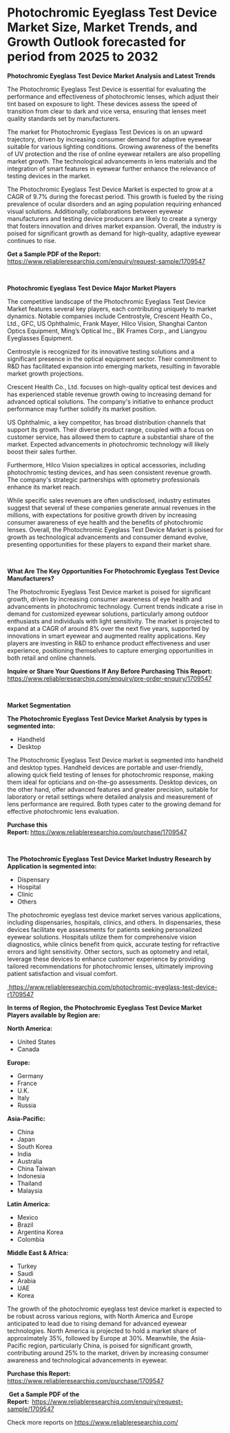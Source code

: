 <p><h1>Photochromic Eyeglass Test Device Market Size, Market Trends, and Growth Outlook forecasted for period from 2025 to 2032</h1></p><p><strong>Photochromic Eyeglass Test Device Market Analysis and Latest Trends</strong></p>
<p><p>The Photochromic Eyeglass Test Device is essential for evaluating the performance and effectiveness of photochromic lenses, which adjust their tint based on exposure to light. These devices assess the speed of transition from clear to dark and vice versa, ensuring that lenses meet quality standards set by manufacturers. </p><p>The market for Photochromic Eyeglass Test Devices is on an upward trajectory, driven by increasing consumer demand for adaptive eyewear suitable for various lighting conditions. Growing awareness of the benefits of UV protection and the rise of online eyewear retailers are also propelling market growth. The technological advancements in lens materials and the integration of smart features in eyewear further enhance the relevance of testing devices in the market.</p><p>The Photochromic Eyeglass Test Device Market is expected to grow at a CAGR of 9.7% during the forecast period. This growth is fueled by the rising prevalence of ocular disorders and an aging population requiring enhanced visual solutions. Additionally, collaborations between eyewear manufacturers and testing device producers are likely to create a synergy that fosters innovation and drives market expansion. Overall, the industry is poised for significant growth as demand for high-quality, adaptive eyewear continues to rise.</p></p>
<p><strong>Get a Sample PDF of the Report:&nbsp;</strong> <a href="https://www.reliableresearchiq.com/enquiry/request-sample/1709547?utm_campaign=1137&utm_medium=2&utm_source=Github&utm_content=ia&utm_term=10012025&utm_id=photochromic-eyeglass-test-device">https://www.reliableresearchiq.com/enquiry/request-sample/1709547</a></p>
<p>&nbsp;</p>
<p><strong>Photochromic Eyeglass Test Device Major Market Players</strong></p>
<p><p>The competitive landscape of the Photochromic Eyeglass Test Device Market features several key players, each contributing uniquely to market dynamics. Notable companies include Centrostyle, Crescent Health Co., Ltd., GFC, US Ophthalmic, Frank Mayer, Hilco Vision, Shanghai Canton Optics Equipment, Ming’s Optical Inc., BK Frames Corp., and Liangyou Eyeglasses Equipment. </p><p>Centrostyle is recognized for its innovative testing solutions and a significant presence in the optical equipment sector. Their commitment to R&D has facilitated expansion into emerging markets, resulting in favorable market growth projections.</p><p>Crescent Health Co., Ltd. focuses on high-quality optical test devices and has experienced stable revenue growth owing to increasing demand for advanced optical solutions. The company's initiative to enhance product performance may further solidify its market position.</p><p>US Ophthalmic, a key competitor, has broad distribution channels that support its growth. Their diverse product range, coupled with a focus on customer service, has allowed them to capture a substantial share of the market. Expected advancements in photochromic technology will likely boost their sales further.</p><p>Furthermore, Hilco Vision specializes in optical accessories, including photochromic testing devices, and has seen consistent revenue growth. The company's strategic partnerships with optometry professionals enhance its market reach.</p><p>While specific sales revenues are often undisclosed, industry estimates suggest that several of these companies generate annual revenues in the millions, with expectations for positive growth driven by increasing consumer awareness of eye health and the benefits of photochromic lenses. Overall, the Photochromic Eyeglass Test Device Market is poised for growth as technological advancements and consumer demand evolve, presenting opportunities for these players to expand their market share.</p></p>
<p>&nbsp;</p>
<p><strong>What Are The Key Opportunities For Photochromic Eyeglass Test Device Manufacturers?</strong></p>
<p><p>The Photochromic Eyeglass Test Device market is poised for significant growth, driven by increasing consumer awareness of eye health and advancements in photochromic technology. Current trends indicate a rise in demand for customized eyewear solutions, particularly among outdoor enthusiasts and individuals with light sensitivity. The market is projected to expand at a CAGR of around 8% over the next five years, supported by innovations in smart eyewear and augmented reality applications. Key players are investing in R&D to enhance product effectiveness and user experience, positioning themselves to capture emerging opportunities in both retail and online channels.</p></p>
<p><strong>Inquire or Share Your Questions If Any Before Purchasing This Report:</strong> <a href="https://www.reliableresearchiq.com/enquiry/pre-order-enquiry/1709547?utm_campaign=1137&utm_medium=2&utm_source=Github&utm_content=ia&utm_term=10012025&utm_id=photochromic-eyeglass-test-device">https://www.reliableresearchiq.com/enquiry/pre-order-enquiry/1709547</a></p>
<p>&nbsp;</p>
<p><strong>Market Segmentation</strong></p>
<p><strong>The Photochromic Eyeglass Test Device Market Analysis by types is segmented into:</strong></p>
<p><ul><li>Handheld</li><li>Desktop</li></ul></p>
<p><p>The Photochromic Eyeglass Test Device market is segmented into handheld and desktop types. Handheld devices are portable and user-friendly, allowing quick field testing of lenses for photochromic response, making them ideal for opticians and on-the-go assessments. Desktop devices, on the other hand, offer advanced features and greater precision, suitable for laboratory or retail settings where detailed analysis and measurement of lens performance are required. Both types cater to the growing demand for effective photochromic lens evaluation.</p></p>
<p><strong>Purchase this Report:&nbsp;</strong><a href="https://www.reliableresearchiq.com/purchase/1709547?utm_campaign=1137&utm_medium=2&utm_source=Github&utm_content=ia&utm_term=10012025&utm_id=photochromic-eyeglass-test-device">https://www.reliableresearchiq.com/purchase/1709547</a></p>
<p>&nbsp;</p>
<p><strong>The Photochromic Eyeglass Test Device Market Industry Research by Application is segmented into:</strong></p>
<p><ul><li>Dispensary</li><li>Hospital</li><li>Clinic</li><li>Others</li></ul></p>
<p><p>The photochromic eyeglass test device market serves various applications, including dispensaries, hospitals, clinics, and others. In dispensaries, these devices facilitate eye assessments for patients seeking personalized eyewear solutions. Hospitals utilize them for comprehensive vision diagnostics, while clinics benefit from quick, accurate testing for refractive errors and light sensitivity. Other sectors, such as optometry and retail, leverage these devices to enhance customer experience by providing tailored recommendations for photochromic lenses, ultimately improving patient satisfaction and visual comfort.</p></p>
<p><a href="https://www.reliableresearchiq.com/photochromic-eyeglass-test-device-r1709547?utm_campaign=1137&utm_medium=2&utm_source=Github&utm_content=ia&utm_term=10012025&utm_id=photochromic-eyeglass-test-device">&nbsp;https://www.reliableresearchiq.com/photochromic-eyeglass-test-device-r1709547</a></p>
<p><strong>In terms of Region, the Photochromic Eyeglass Test Device Market Players available by Region are:</strong></p>
<p>
    <p> <strong> North America: </strong>
        <ul>
            <li>United States</li>
            <li>Canada</li>
        </ul>
        </p> 
    <p> <strong> Europe: </strong>
        <ul>
            <li>Germany</li>
            <li>France</li>
            <li>U.K.</li>
            <li>Italy</li>
            <li>Russia</li>
        </ul>
        </p> 
    <p> <strong> Asia-Pacific: </strong>
        <ul>
            <li>China</li>
            <li>Japan</li>
            <li>South Korea</li>
            <li>India</li>
            <li>Australia</li>
            <li>China Taiwan</li>
            <li>Indonesia</li>
            <li>Thailand</li>
            <li>Malaysia</li>
        </ul>
        </p> 
    <p> <strong> Latin America: </strong>
        <ul>
            <li>Mexico</li>
            <li>Brazil</li>
            <li>Argentina Korea</li>
            <li>Colombia</li>
        </ul>
        </p> 
    <p> <strong> Middle East & Africa: </strong>
        <ul>
            <li>Turkey</li>
            <li>Saudi</li>
            <li>Arabia</li>
            <li>UAE</li>
            <li>Korea</li>
        </ul>
    </p>
    </p>
<p><p>The growth of the photochromic eyeglass test device market is expected to be robust across various regions, with North America and Europe anticipated to lead due to rising demand for advanced eyewear technologies. North America is projected to hold a market share of approximately 35%, followed by Europe at 30%. Meanwhile, the Asia-Pacific region, particularly China, is poised for significant growth, contributing around 25% to the market, driven by increasing consumer awareness and technological advancements in eyewear.</p></p>
<p><strong>Purchase this Report: </strong><a href="https://www.reliableresearchiq.com/purchase/1709547?utm_campaign=1137&utm_medium=2&utm_source=Github&utm_content=ia&utm_term=10012025&utm_id=photochromic-eyeglass-test-device">https://www.reliableresearchiq.com/purchase/1709547</a></p>
<p>&nbsp;<strong>Get a Sample PDF of the Report:&nbsp;&nbsp;</strong><a href="https://www.reliableresearchiq.com/enquiry/request-sample/1709547?utm_campaign=1137&utm_medium=2&utm_source=Github&utm_content=ia&utm_term=10012025&utm_id=photochromic-eyeglass-test-device">https://www.reliableresearchiq.com/enquiry/request-sample/1709547</a></p>
<p><strong></strong></p>
<p>Check more reports on <a href="https://www.reliableresearchiq.com/?utm_campaign=1137&utm_medium=2&utm_source=Github&utm_content=ia&utm_term=10012025&utm_id=photochromic-eyeglass-test-device">https://www.reliableresearchiq.com/</a></p>